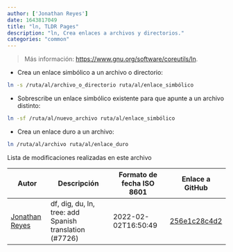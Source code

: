 ```yaml
---
author: ['Jonathan Reyes']
date: 1643817049
title: "ln, TLDR Pages"
description: "ln, Crea enlaces a archivos y directorios."
categories: "common"
---
```

> Más información: <https://www.gnu.org/software/coreutils/ln>.

- Crea un enlace simbólico a un archivo o directorio:

```bash
ln -s /ruta/al/archivo_o_directorio ruta/al/enlace_simbólico
```

- Sobrescribe un enlace simbólico existente para que apunte a un archivo distinto:

```bash
ln -sf /ruta/al/nuevo_archivo ruta/al/enlace_simbólico
```

- Crea un enlace duro a un archivo:

```bash
ln /ruta/al/archivo ruta/al/enlace_duro
```
Lista de modificaciones realizadas en este archivo


Autor | Descripción | Formato de fecha ISO 8601 | Enlace a GitHub
------|-----|-----|-----
[Jonathan Reyes](mailto:jreyes33@users.noreply.github.com) | df, dig, du, ln, tree: add Spanish translation (#7726) | 2022-02-02T16:50:49 | [256e1c28c4d2](https://github.com/tldr-pages/tldr/commit/256e1c28c4d2924592afb10eafce03fb27612809)


